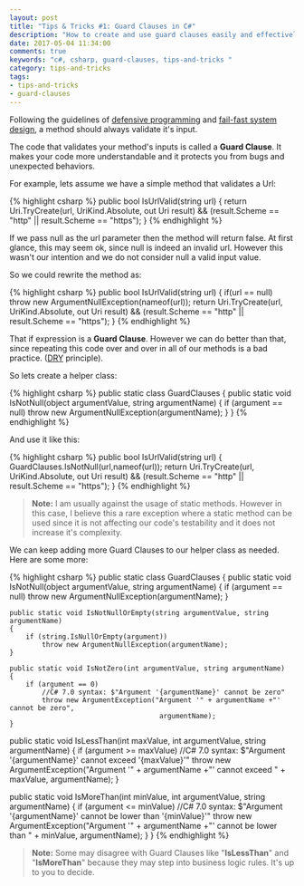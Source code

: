 ```yaml
---
layout: post
title: "Tips & Tricks #1: Guard Clauses in C#"
description: "How to create and use guard clauses easily and effectively in C#"
date: 2017-05-04 11:34:00
comments: true
keywords: "c#, csharp, guard-clauses, tips-and-tricks "
category: tips-and-tricks
tags:
- tips-and-tricks
- guard-clauses
---
```


Following the guidelines of [defensive programming][defensive_programming] and [fail-fast system design][fail_fast], a method should always validate it's input.

The code that validates your method's inputs is called a **Guard Clause**. It makes your code more understandable and it protects you from bugs and unexpected behaviors.

For example, lets assume we have a simple method that validates a Url:

{% highlight csharp %}
public bool IsUrlValid(string url)
{
    return Uri.TryCreate(url, UriKind.Absolute, out Uri result) && 
           (result.Scheme == "http" || result.Scheme == "https");
}
{% endhighlight %}


If we pass <span class="inline-highlight k">null</span> as the <span class="inline-highlight n">url</span> parameter then the method will return <span class="inline-highlight k">false</span>. At first glance, this may seem ok, since <span class="inline-highlight k">null</span> is indeed an invalid url. However this wasn't our intention and we do not consider <span class="inline-highlight k">null</span> a valid input value.

So we could rewrite the method as:

{% highlight csharp %}
public bool IsUrlValid(string url)
{
    if(url == null) 
        throw new ArgumentNullException(nameof(url));
    return Uri.TryCreate(url, UriKind.Absolute, out Uri result) && 
           (result.Scheme == "http" || result.Scheme == "https");
}
{% endhighlight %}

That <span class="inline-highlight k">if</span> expression is a **Guard Clause**. However we can do better than that, since repeating this code over and over in all of our methods is a bad practice. ([DRY][DRY] principle).

So lets create a helper class:

{% highlight csharp %}
public static class GuardClauses
{
    public static void IsNotNull(object argumentValue, string argumentName)
    {
        if (argument == null) 
            throw new ArgumentNullException(argumentName);
    }
}
{% endhighlight %}

And use it like this:

{% highlight csharp %}
public bool IsUrlValid(string url)
{
    GuardClauses.IsNotNull(url,nameof(url));
    return Uri.TryCreate(url, UriKind.Absolute, out Uri result) && 
           (result.Scheme == "http" || result.Scheme == "https");
}
{% endhighlight %}

> **Note:** I am usually against the usage of <span class="inline-highlight k">static</span> methods. However in this case, I believe this a rare exception where a <span class="inline-highlight k">static</span> method can be used since it is not affecting our code's testability and it does not increase it's complexity.

We can keep adding more Guard Clauses to our helper class as needed. Here are some more:

{% highlight csharp %}
public static class GuardClauses
{
    public static void IsNotNull(object argumentValue, string argumentName)
    {
        if (argument == null) 
            throw new ArgumentNullException(argumentName);
    }

    public static void IsNotNullOrEmpty(string argumentValue, string argumentName)
    {
        if (string.IsNullOrEmpty(argument)) 
            throw new ArgumentNullException(argumentName);
    }

    public static void IsNotZero(int argumentValue, string argumentName)
    {
        if (argument == 0) 
            //C# 7.0 syntax: $"Argument '{argumentName}' cannot be zero"
            throw new ArgumentException("Argument '" + argumentName +"' cannot be zero",
                                         argumentName);
    }

   public static void IsLessThan(int maxValue, int argumentValue, string argumentName)
   {
       if (argument >= maxValue) 
            //C# 7.0 syntax: $"Argument '{argumentName}' cannot exceed '{maxValue}'"
            throw new ArgumentException("Argument '" + argumentName +"' cannot exceed " + maxValue,
                                         argumentName);
   }

   public static void IsMoreThan(int minValue, int argumentValue, string argumentName)
   {
       if (argument <= minValue) 
            //C# 7.0 syntax: $"Argument '{argumentName}' cannot be lower than '{minValue}'"
            throw new ArgumentException("Argument '" + argumentName +"'  cannot be lower than " + minValue,
                                         argumentName);
   }
}
{% endhighlight %}

> **Note:** Some may disagree with Guard Clauses like "**IsLessThan**" and "**IsMoreThan**" because they may step into business logic rules. It's up to you to decide.

[defensive_programming]: https://en.wikipedia.org/wiki/Defensive_programming
[fail_fast]: https://en.wikipedia.org/wiki/Fail-fast
[DRY]: https://en.wikipedia.org/wiki/Don%27t_repeat_yourself